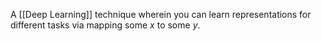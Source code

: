 A [[Deep Learning]] technique wherein you can learn representations for different tasks via mapping some $x$ to some $y$.

